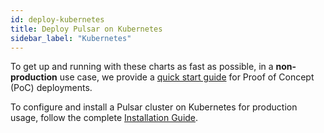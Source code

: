 ```yaml
---
id: deploy-kubernetes
title: Deploy Pulsar on Kubernetes
sidebar_label: "Kubernetes"
---
```


To get up and running with these charts as fast as possible, in a **non-production** use case, we provide
a [quick start guide](getting-started-helm) for Proof of Concept (PoC) deployments.

To configure and install a Pulsar cluster on Kubernetes for production usage, follow the complete [Installation Guide](helm-install).